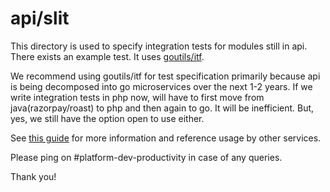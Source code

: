 # api/slit

This directory is used to specify integration tests for modules still in api. There exists an example test. It uses [goutils/itf](https://github.com/razorpay/goutils/tree/master/itf#readme).

We recommend using goutils/itf for test specification primarily because api is being decomposed into go microservices over the next 1-2 years. If we write integration tests in php now, will have to first move from java(razorpay/roast) to php and then again to go. It will be inefficient. But, yes, we still have the option open to use either.

See [this guide](https://docs.google.com/document/d/1f3UtAu0evddfGXjAj3TpXRkiaaIsTM-83np1jv2h9X8) for more information and reference usage by other services.

Please ping on #platform-dev-productivity in case of any queries.

Thank you!
